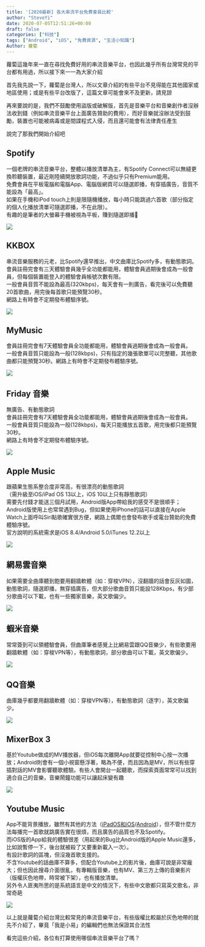 ```yaml
---
title: '[2020最新] 各大串流平台免費會員比較'
author: "SteveYi"
date: 2020-07-05T12:51:26+00:00
draft: false
categories: ["科技"]
tags: ["Android", "iOS", "免費資源", "生活小知識"]
Author: 蘿蔔
---
```


蘿蔔這幾年來一直在尋找免費好用的串流音樂平台，也因此幾乎所有台灣常見的平台都有用過，所以接下來一一為大家介紹  
  
首先我先說一下，蘿蔔是台灣人，所以文章介紹的有些平台不見得能在其他國家或地區使用；或是有些平台改版了，這篇文章可能會來不及更新，請見諒  
  
再來要說的是，我們不鼓勵使用盜版或破解版，首先是音樂平台和音樂創作者沒辦法收到錢（例如串流音樂平台上面廣告贊助的費用），而好音樂就沒辦法受到鼓勵，裝置也可能被病毒或是間諜程式入侵，而且還可能會有法律責任產生

說完了那我們開始介紹吧

Spotify
-------

一個老牌的串流音樂平台，整體以播放清單為主，有Spotify Connect可以無縫更換聆聽裝置，最近剛陸續開放歌詞功能，不過似乎只有Premium能用。  
免費會員在平板電腦和電腦App、電腦版網頁可以隨選即播，有穿插廣告，音質不能設為「最高」。  
如果在手機和iPod touch上則是限隨機播放，每小時只能跳過六首歌（部分指定的個人化播放清單可隨選即播，不在此限）。  
有趣的是筆者的大螢幕手機被視為平板，賺到隨選即播🤣

![](https://static-a1.steveyi.net/media/blog/2020070809182757.png)

KKBOX
-----

串流音樂服務的元老，比Spotify還早推出，中文曲庫比Spotify多，有動態歌詞。  
會員註冊完會有三天體驗會員幾乎全功能都能用，體驗會員過期後會成為一般會員，但每個裝置能登入的體驗會員帳號次數有限。  
一般會員音質不能設為最高(320kbps)，每天會有一則廣告，看完後可以免費聽20首歌曲，用完後每首歌只能預覽30秒。  
網路上有時會不定期發布體驗序號。

![](https://static-a1.steveyi.net/media/blog/2020070504425055.jpg)

MyMusic
-------

會員註冊完會有7天體驗會員全功能都能用，體驗會員過期後會成為一般會員。  
一般會員音質只能設為一般(128kbps)，只有指定的幾張歌單可以完整聽，其他歌曲都只能預覽30秒。網路上有時會不定期發布體驗序號。

![](https://static-a1.steveyi.net/media/blog/2020070504433779.jpg)

Friday 音樂
---------

無廣告、有動態歌詞  
會員註冊完會有7天體驗會員全功能都能用，體驗會員過期後會成為一般會員。  
一般會員音質只能設為一般(128kbps)，每天只能播放五首歌，用完後都只能預覽30秒。  
網路上有時會不定期發布體驗序號。

![](https://static-a1.steveyi.net/media/blog/2020070505410044.jpeg)

Apple Music
-----------

跟蘋果生態系整合度非常高，有很漂亮的動態歌詞  
（需升級至iOS/iPad OS 13以上，iOS 10以上只有靜態歌詞）  
需要先付錢才能送三個月試用，Android版App帶給我的感受不是很順手；Android版使用上也常常遇到Bug，但如果使用iPhone的話可以直接在Apple Watch上面呼叫Siri點歌確實很方便，網路上偶爾也會發布歌手或電台贊助的免費體驗序號。  
官方說明的系統需求是iOS 8.4/Android 5.0/iTunes 12.2以上

![](https://static-a1.steveyi.net/media/blog/2020072711523343.png)

網易雲音樂
-----

如果需要全曲庫聽到飽要用翻牆軟體（如：穿梭VPN），沒翻牆的話會反灰如圖，動態歌詞，隨選即播，無穿插廣告，但大部分歌曲音質只能設128Kbps，有少部分歌曲可以下載，也有一些獨家音樂，英文歌偏少。

![](https://static-a1.steveyi.net/media/blog/2020070504432158.jpg)

蝦米音樂
----

常常簽到可以領體驗會員，但曲庫筆者感覺上比網易雲跟QQ音樂少，有些歌要用翻牆軟體（如：穿梭VPN等），有動態歌詞，部分歌曲可以下載，英文歌偏少。

![](https://static-a1.steveyi.net/media/blog/2020070512114857.png)

QQ音樂
----

曲庫幾乎都要用翻牆軟體（如：穿梭VPN等），有動態歌詞（逐字），英文歌偏少。

![](https://static-a1.steveyi.net/media/blog/2020070512124991.png)

MixerBox 3
----------

基於Youtube做成的MV播放器，但iOS每次離開App就要從控制中心按一次播放；Android則會有一個小視窗懸浮著，略為不便，而且因為是MV，所以有些穿插對話的MV會影響聽歌體驗。有些人會開台一起聽歌，而探索頁面常常可以找到適合自己的音樂，音樂鬧鐘功能可以讓起床變有趣

![](https://static-a1.steveyi.net/media/blog/2020070512135174.png)

Youtube Music
-------------

App不能背景播放，雖然有其他的方法（[iPadOS和iOS](https://blog.steveyi.net/youtube-background-playing-ios/ "無需訂閱Youtube Music Premium也能讓iOS/iPadOS的裝置享有背景播放的功能(Youtube也適用哦！)")/[Android](https://blog.steveyi.net/youtube-background-playing-android/ "無需訂閱Youtube Music Premium也能讓Android的裝置享有背景播放的功能(Youtube也適用哦！)")），但不管什麼方法每播完一首歌就跳廣告實在很煩，而且廣告的品質也不及Spotify。  
而iOS版的App給我的體驗很差（用起來的Bug比Android版的Apple Music還多，比如說暫停一下，後台就被殺了又要重新載入一次）。  
有設計歌詞的區塊，但沒幾首歌支援的。  
不含Youtube的話曲庫不算多，但配合Youtube上的影片後，曲庫可說是非常龐大；但也因此搜尋介面很亂，有專輯版音樂，也有MV、第三方上傳的音樂影片（版權灰色地帶，時常被下架），也有播放清單。  
另外令人匪夷所思的是系統語言是中文的情況下，有些中文歌都只寫英文歌名，非常奇葩

![](https://static-a1.steveyi.net/media/blog/2020070512340980.png)

以上就是蘿蔔介紹台灣比較常見的串流音樂平台，有些版權比較屬於灰色地帶的就先不介紹了，畢竟「我是小易」的編輯們也無法保證其合法性

看完這些介紹，各位有打算使用哪個串流音樂平台了嗎？
